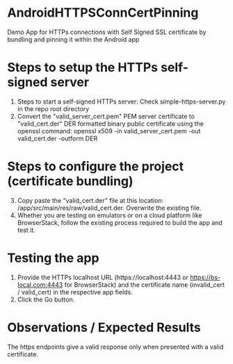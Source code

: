# AndroidHTTPSConnCertPinning
Demo App for HTTPs connections with Self Signed SSL certificate by bundling and pinning it within the Android app

# Steps to setup the HTTPs self-signed server
1. Steps to start a self-signed HTTPs server: Check simple-https-server.py in the repo root directory
2. Convert the "valid_server_cert.pem" PEM server certificate to "valid_cert.der" DER formatted binary public certificate using the openssl command:
   openssl x509 -in valid_server_cert.pem -out valid_cert.der -outform DER
   
# Steps to configure the project (certificate bundling)
3. Copy paste the "valid_cert.der" file at this location: /app/src/main/res/raw/valid_cert.der. Overwrite the existing file.
4. Whether you are testing on emulators or on a cloud platform like BrowserStack, follow the existing process required to build the app and test it.

# Testing the app
1. Provide the HTTPs localhost URL (https://localhost:4443 or https://bs-local.com:4443 for BrowserStack) and the certificate name (invalid_cert / valid_cert) in the respective app fields.
2. Click the Go button.

# Observations / Expected Results
The https endpoints give a valid response only when presented with a valid certificate.


